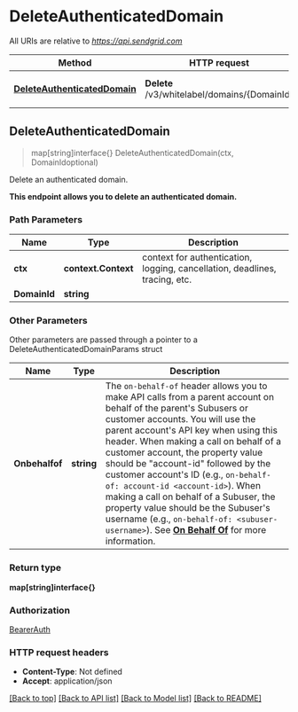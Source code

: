 # DeleteAuthenticatedDomain

All URIs are relative to *https://api.sendgrid.com*

Method | HTTP request | Description
------------- | ------------- | -------------
[**DeleteAuthenticatedDomain**](DeleteAuthenticatedDomain.md#DeleteAuthenticatedDomain) | **Delete** /v3/whitelabel/domains/{DomainId} | Delete an authenticated domain.



## DeleteAuthenticatedDomain

> map[string]interface{} DeleteAuthenticatedDomain(ctx, DomainIdoptional)

Delete an authenticated domain.

**This endpoint allows you to delete an authenticated domain.**

### Path Parameters


Name | Type | Description
------------- | ------------- | -------------
**ctx** | **context.Context** | context for authentication, logging, cancellation, deadlines, tracing, etc.
**DomainId** | **string** | 

### Other Parameters

Other parameters are passed through a pointer to a DeleteAuthenticatedDomainParams struct


Name | Type | Description
------------- | ------------- | -------------
**Onbehalfof** | **string** | The `on-behalf-of` header allows you to make API calls from a parent account on behalf of the parent's Subusers or customer accounts. You will use the parent account's API key when using this header. When making a call on behalf of a customer account, the property value should be \"account-id\" followed by the customer account's ID (e.g., `on-behalf-of: account-id <account-id>`). When making a call on behalf of a Subuser, the property value should be the Subuser's username (e.g., `on-behalf-of: <subuser-username>`). See [**On Behalf Of**](https://docs.sendgrid.com/api-reference/how-to-use-the-sendgrid-v3-api/on-behalf-of) for more information.

### Return type

**map[string]interface{}**

### Authorization

[BearerAuth](../README.md#BearerAuth)

### HTTP request headers

- **Content-Type**: Not defined
- **Accept**: application/json

[[Back to top]](#) [[Back to API list]](../README.md#documentation-for-api-endpoints)
[[Back to Model list]](../README.md#documentation-for-models)
[[Back to README]](../README.md)

